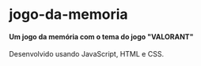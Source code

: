 # jogo-da-memoria
#### Um jogo da memória com o tema do jogo "VALORANT"

Desenvolvido usando JavaScript, HTML e CSS.
